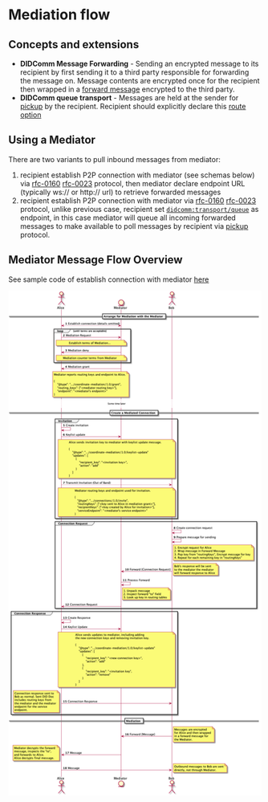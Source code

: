 # Mediation flow

## Concepts and extensions
* **DIDComm Message Forwarding** - Sending an encrypted message to its recipient by first sending it to a third party 
  responsible for forwarding the message on. 
  Message contents are encrypted once for the recipient then wrapped in a [forward message](https://github.com/hyperledger/aries-rfcs/blob/master/concepts/0094-cross-domain-messaging/README.md#corerouting10forward) encrypted to the third party.
* **DIDComm queue transport** - Messages are held at the sender for [pickup](https://github.com/hyperledger/aries-rfcs/tree/main/features/0212-pickup) by the recipient.
  Recipient should explicitly declare this [route option](https://github.com/decentralized-identity/didcomm-messaging/blob/main/extensions/return_route/main.md#queue-transport)

## Using a Mediator
There are two variants to pull inbound messages from mediator:
  1. recipient establish P2P connection with mediator (see schemas below) via [rfc-0160](https://github.com/hyperledger/aries-rfcs/tree/main/features/0160-connection-protocol)
  [rfc-0023](https://github.com/hyperledger/aries-rfcs/tree/main/features/0023-did-exchange) protocol, then mediator declare 
  endpoint URL (typically ws:// or http:// url) to retrieve forwarded messages
  2. recipient establish P2P connection with mediator via [rfc-0160](https://github.com/hyperledger/aries-rfcs/tree/main/features/0160-connection-protocol)
  [rfc-0023](https://github.com/hyperledger/aries-rfcs/tree/main/features/0023-did-exchange) protocol, unlike 
  previous case, recipient set [```didcomm:transport/queue```](https://github.com/decentralized-identity/didcomm-messaging/blob/main/extensions/return_route/main.md#queue-transport) 
  as endpoint, in this case mediator will queue all incoming forwarded messages to make available to poll messages
  by recipient via [pickup](https://github.com/hyperledger/aries-rfcs/tree/main/features/0212-pickup) protocol.

## Mediator Message Flow Overview
See sample code of establish connection with mediator [here](/examples/case1_starting.py)

![Mediator Message Flow](_static/mediation-message-flow.png)

